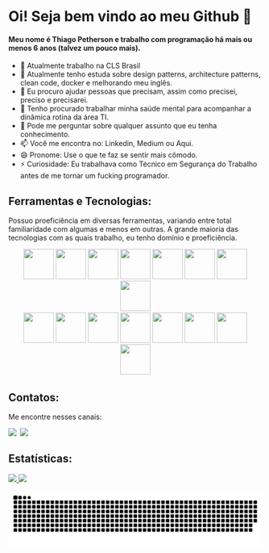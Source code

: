 # Oi! Seja bem vindo ao meu Github 👋
#### Meu nome é Thiago Petherson e trabalho com programação há mais ou menos 6 anos (talvez um pouco mais).

<!--
**thiagopetherson/ThiagoPetherson** is a ✨ _special_ ✨ repository because its `README.md` (this file) appears on your GitHub profile.
-->

- 🔭 Atualmente trabalho na CLS Brasil
- 🌱 Atualmente tenho estuda sobre design patterns, architecture patterns, clean code, docker e melhorando meu inglês.
- 👯 Eu procuro ajudar pessoas que precisam, assim como precisei, preciso e precisarei.
- 🤔 Tenho procurado trabalhar minha saúde mental para acompanhar a dinâmica rotina da área TI.
- 💬 Pode me perguntar sobre qualquer assunto que eu tenha conhecimento.
- 📫 Você me encontra no: Linkedin, Medium ou Aqui.
- 😄 Pronome: Use o que te faz se sentir mais cômodo.
- ⚡ Curiosidade: Eu trabalhava como Técnico em Segurança do Trabalho antes de me tornar um fucking programador.

## Ferramentas e Tecnologias:
Possuo proeficiência em diversas ferramentas, variando entre total familiaridade com algumas e menos em outras. A grande maioria das tecnologias com as quais trabalho, eu tenho domínio e proeficiência.<br>

<div style="text-align: center;">
<img loading="lazy" src="https://cdn.jsdelivr.net/gh/devicons/devicon/icons/html5/html5-original.svg" width="60" height="60"/> <img loading="lazy" src="https://cdn.jsdelivr.net/gh/devicons/devicon/icons/css3/css3-original.svg" width="60" height="60"/> <img loading="lazy" src="https://cdn.jsdelivr.net/gh/devicons/devicon/icons/sass/sass-original.svg" width="60" height="60"/> <img loading="lazy" src="https://cdn.jsdelivr.net/gh/devicons/devicon/icons/bootstrap/bootstrap-original.svg" width="60" height="60"/> <img loading="lazy" src="https://cdn.jsdelivr.net/gh/devicons/devicon/icons/php/php-original.svg" width="60" height="60"/> <img loading="lazy" src="https://cdn.jsdelivr.net/gh/devicons/devicon/icons/laravel/laravel-original.svg" width="60" height="60"/> <img loading="lazy" src="https://cdn.jsdelivr.net/gh/devicons/devicon/icons/javascript/javascript-original.svg" width="60" height="60"/> <img loading="lazy" src="https://cdn.jsdelivr.net/gh/devicons/devicon/icons/vuejs/vuejs-original.svg" width="60" height="60"/> 
</div>

<div style="text-align: center;">
<img loading="lazy" src="https://cdn.jsdelivr.net/gh/devicons/devicon/icons/quasar/quasar-original.svg" width="60" height="60"/> <img loading="lazy" src="https://cdn.jsdelivr.net/gh/devicons/devicon/icons/nuxtjs/nuxtjs-original.svg" width="60" height="60"/> <img loading="lazy" src="https://cdn.jsdelivr.net/gh/devicons/devicon/icons/jquery/jquery-original.svg" width="60" height="60"/> <img loading="lazy" src="https://cdn.jsdelivr.net/gh/devicons/devicon/icons/knockout/knockout-plain-wordmark.svg" width="60" height="60"/> <img loading="lazy" src="https://cdn.jsdelivr.net/gh/devicons/devicon/icons/mysql/mysql-original.svg" width="60" height="60"/> <img loading="lazy" src="https://cdn.jsdelivr.net/gh/devicons/devicon/icons/mongodb/mongodb-original.svg" width="60" height="60"/> <img loading="lazy" src="https://cdn.jsdelivr.net/gh/devicons/devicon/icons/firebase/firebase-original.svg" width="60" height="60"/> <img loading="lazy" src="https://cdn.jsdelivr.net/gh/devicons/devicon/icons/wordpress/wordpress-original.svg" width="60" height="60"/>
</div>

## Contatos:
Me encontre nesses canais:<br>

<div>
<a href="https://www.linkedin.com/in/thiago-petherson-21b7b6193/" target="_blank"><img loading="lazy" src="https://img.shields.io/badge/-LinkedIn-%230077B5?style=for-the-badge&logo=linkedin&logoColor=white" target="_blank"></a>   
<a href="https://medium.com/@thiagopetherson" target="_blank" style="margin-left: 3px;"><img loading="lazy" src="https://img.shields.io/badge/-Medium-%23000000?style=for-the-badge&logo=medium&logoColor=white" target="_blank"></a>   
</div>

## Estatísticas:

<div>
<a href="https://github.com/thiagopetherson">
<img loading="lazy" height="180em" src="https://github-readme-stats.vercel.app/api/top-langs/?username=thiagopetherson&layout=compact&langs_count=7&theme=dark"/>
<img loading="lazy" height="180em" src="https://github-readme-stats.vercel.app/api?username=thiagopetherson&show_icons=true&theme=dark&include_all_commits=true&count_private=true"/>
</div>

![Snake animation](https://github.com/thiagopetherson/thiagopetherson/blob/output/github-contribution-grid-snake.svg)

